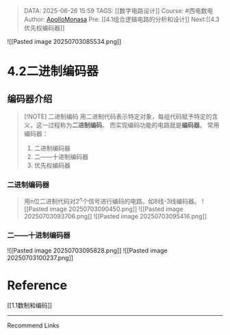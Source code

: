 > DATA: 2025-06-26 15:59
> TAGS: [[数字电路设计]]
> Course: #西电数电 
> Author: [ApolloMonasa](https://github.com/ApolloMonasa)
> Pre: [[4.1组合逻辑电路的分析和设计]]
> Next:[[4.3优先权编码器]]

![[Pasted image 20250703085534.png]]

# 4.2二进制编码器
## 编码器介绍
> [!NOTE] 二进制编码
> 用二进制代码表示特定对象，每组代码赋予特定的含义，这一过程称为**二进制编码**。
> 而实现编码功能的电路就是**编码器**。
> 常用编码器：
>	1. 二进制编码器
>	2. 二——十进制编码器
>	3. 优先权编码器

### 二进制编码器
> 用n位二进制代码对$2^n$个信号进行编码的电路。如8线-3线编码器。
![[Pasted image 20250703090450.png]]
![[Pasted image 20250703093706.png]]
![[Pasted image 20250703095416.png]]
### 二——十进制编码器
![[Pasted image 20250703095828.png]]
![[Pasted image 20250703100237.png]]


# Reference
[[1.1数制和编码]]


---
Recommend Links
